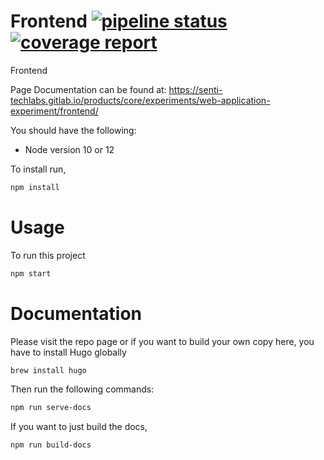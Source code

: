 # Frontend [![pipeline status](https://gitlab.com/senti-techlabs/products/core/experiments/web-application-experiment/frontend/badges/master/pipeline.svg)](https://gitlab.com/senti-techlabs/products/core/experiments/web-application-experiment/frontend/-/commits/master)[![coverage report](https://gitlab.com/senti-techlabs/products/core/experiments/web-application-experiment/frontend/badges/master/coverage.svg)](https://gitlab.com/senti-techlabs/products/core/experiments/web-application-experiment/frontend/-/commits/master)

Frontend

Page Documentation can be found at: https://senti-techlabs.gitlab.io/products/core/experiments/web-application-experiment/frontend/

You should have the following:
- Node version 10 or 12

To install run,
```bash
npm install
```

# Usage

To run this project

```bash
npm start
```

# Documentation

Please visit the repo page or if you want to build your own copy here, you have to install Hugo globally

```bash
brew install hugo
```

Then run the following commands:

```bash
npm run serve-docs
```

If you want to just build the docs,

```bash
npm run build-docs
```
